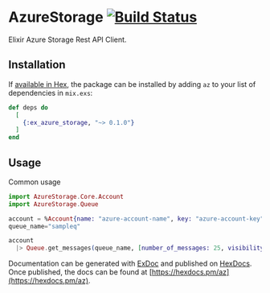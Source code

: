# AzureStorage  [![Build Status](https://github.com/csokun/ex_azure_storage/workflows/CI/badge.svg?branch=master)](https://github.com/csokun/ex_azure_storage/actions?query=workflow%3ACI)

Elixir Azure Storage Rest API Client.

## Installation

If [available in Hex](https://hex.pm/docs/publish), the package can be installed
by adding `az` to your list of dependencies in `mix.exs`:

```elixir
def deps do
  [
    {:ex_azure_storage, "~> 0.1.0"}
  ]
end
```
## Usage

Common usage

```elixir
import AzureStorage.Core.Account
import AzureStorage.Queue

account = %Account{name: "azure-account-name", key: "azure-account-key"}
queue_name="sampleq"

account 
  |> Queue.get_messages(queue_name, [number_of_messages: 25, visibility_timeout: 60])

```

Documentation can be generated with [ExDoc](https://github.com/elixir-lang/ex_doc)
and published on [HexDocs](https://hexdocs.pm). Once published, the docs can
be found at [https://hexdocs.pm/az](https://hexdocs.pm/az).
